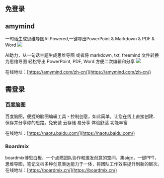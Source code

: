 ## 免登录
 ## amymind
 一句话生成思维导图AI Powered,一键导出PowerPoint & Markdown & PDF & Word
![](https://foruda.gitee.com/images/1724219410930555814/d445e7fd_8031453.jpeg)

AI助力，从一句话主题生成思维导图
或者将 markdown, txt, freemind 文件转换为思维导图
轻松导出 PowerPoint, PDF, Word 方便二次编辑和分享
![](https://foruda.gitee.com/images/1724219437348959919/84974eae_8031453.jpeg)

在线地址：[https://amymind.com/zh-cn/](https://amymind.com/zh-cn/)

## 需登录

### 百度脑图
百度脑图，便捷的脑图编辑工具 - 控制创意，如此简单。让您在线上直接创建、保存并分享你的思路。免安装 云存储 易分享 体验舒适 功能丰富
![]()

在线地址：[https://naotu.baidu.com/](https://naotu.baidu.com/)

### Boardmix
boardmix博思白板，一个点燃团队协作和激发创意的空间，集aigc，一键PPT，思维导图，笔记文档多种创意表达能力于一体，将团队工作效率提升到新的层次。
在线地址：[https://boardmix.cn/](https://boardmix.cn/)
